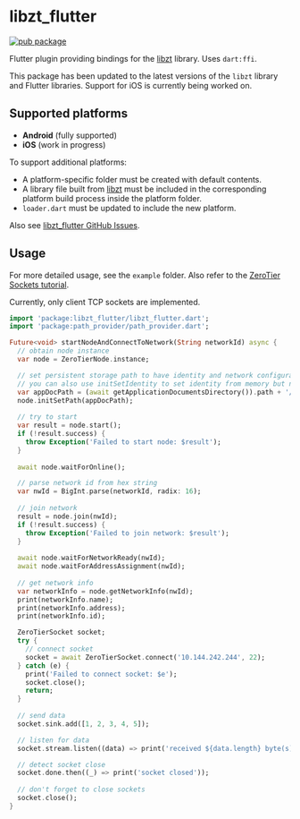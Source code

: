 # libzt_flutter

[![pub package](https://img.shields.io/pub/v/libzt_flutter.svg)](https://pub.dartlang.org/packages/libzt_flutter)

Flutter plugin providing bindings for the [libzt](https://github.com/zerotier/libzt) library. Uses `dart:ffi`.

This package has been updated to the latest versions of the `libzt` library and Flutter libraries. Support for iOS is currently being worked on.

## Supported platforms

- **Android** (fully supported)
- **iOS** (work in progress)

To support additional platforms:
* A platform-specific folder must be created with default contents.
* A library file built from [libzt](https://github.com/zerotier/libzt) must be included in the corresponding platform build process inside the platform folder.
* `loader.dart` must be updated to include the new platform.

Also see [libzt_flutter GitHub Issues](https://github.com/nuc134r/libzt_flutter/issues).

## Usage

For more detailed usage, see the `example` folder. Also refer to the [ZeroTier Sockets tutorial](https://docs.zerotier.com/sockets/tutorial.html).

Currently, only client TCP sockets are implemented.

```dart
import 'package:libzt_flutter/libzt_flutter.dart';
import 'package:path_provider/path_provider.dart';

Future<void> startNodeAndConnectToNetwork(String networkId) async {
  // obtain node instance
  var node = ZeroTierNode.instance;

  // set persistent storage path to have identity and network configuration cached
  // you can also use initSetIdentity to set identity from memory but network configs won't be cached
  var appDocPath = (await getApplicationDocumentsDirectory()).path + '/zerotier_node';
  node.initSetPath(appDocPath);
  
  // try to start
  var result = node.start();
  if (!result.success) {
    throw Exception('Failed to start node: $result');
  } 
  
  await node.waitForOnline();

  // parse network id from hex string
  var nwId = BigInt.parse(networkId, radix: 16);
  
  // join network
  result = node.join(nwId);
  if (!result.success) {
    throw Exception('Failed to join network: $result');
  }
  
  await node.waitForNetworkReady(nwId);
  await node.waitForAddressAssignment(nwId);
 
  // get network info
  var networkInfo = node.getNetworkInfo(nwId);
  print(networkInfo.name);
  print(networkInfo.address);
  print(networkInfo.id);

  ZeroTierSocket socket;
  try {
    // connect socket
    socket = await ZeroTierSocket.connect('10.144.242.244', 22);
  } catch (e) {
    print('Failed to connect socket: $e');
    socket.close();
    return;
  }
  
  // send data
  socket.sink.add([1, 2, 3, 4, 5]);

  // listen for data
  socket.stream.listen((data) => print('received ${data.length} byte(s)'));

  // detect socket close
  socket.done.then((_) => print('socket closed'));
  
  // don't forget to close sockets
  socket.close();
}
